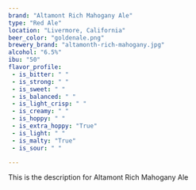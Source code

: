 ```yaml
---
brand: "Altamont Rich Mahogany Ale"
type: "Red Ale"
location: "Livermore, California"
beer_color: "goldenale.png"
brewery_brand: "altamonth-rich-mahogany.jpg"
alcohol: "6.5%"
ibu: "50"
flavor_profile:
 - is_bitter: " "
 - is_strong: " "
 - is_sweet: " "
 - is_balanced: " "
 - is_light_crisp: " "
 - is_creamy: " "
 - is_hoppy: " "
 - is_extra_hoppy: "True"
 - is_light: " "
 - is_malty: "True"
 - is_sour: " "

---
```


This is the description for Altamont Rich Mahogany Ale